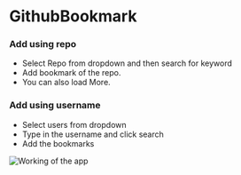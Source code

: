 # GithubBookmark
### Add using repo
- Select Repo from dropdown and then search for keyword
- Add bookmark of the repo.
- You can also load More.
### Add using username
- Select users from dropdown
- Type in the username and click search
- Add the bookmarks

![Working of the app](https://media.giphy.com/media/8qCBRWlhl5ls3xiK5d/giphy.gif)


